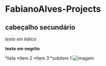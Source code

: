 # FabianoAlves-Projects
 
## cabeçalho secundário

*texto em itálico*

**texto em negrito**    

*lista
*Item 2
*Item 3
    *subitem 1
![imagem](https://s2.glbimg.com/upPR3jjm18V30m2VcHfQKH2rjoI=/0x0:620x400/1000x0/smart/filters:strip_icc()/i.s3.glbimg.com/v1/AUTH_cf9d035bf26b4646b105bd958f32089d/internal_photos/bs/2020/G/q/An4PrrRmWxlSKciJBpxw/2015-06-26-general-lee-vs-the-bandit-trans-am-best-car-chase-ever-2.jpg)